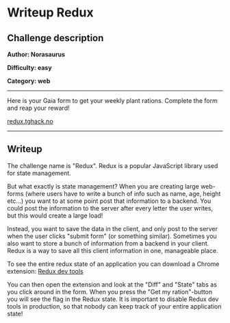 # Writeup Redux

## Challenge description
**Author: Norasaurus**

**Difficulty: easy**

**Category: web**

---

Here is your Gaia form to get your weekly plant rations. Complete the form and 
reap your reward!

[redux.tghack.no](https://redux.tghack.no)

---

## Writeup

The challenge name is "Redux". Redux is a popular JavaScript library used for 
state management.

But what exactly is state management? When you are creating large web-forms 
(where users have to write a bunch of info such as name, age, height etc...) 
you want to at some point post that information to a backend. You could post 
the information to the server after every letter the user writes, but this 
would create a large load!

Instead, you want to save the data in the client, and only post to the server 
when the user clicks "submit form" (or something similar). Sometimes you also 
want to store a bunch of information from a backend in your client. Redux is a 
way to save all this client information in one, manageable place.


To see the entire redux state of an application you can download a Chrome 
extension:
[Redux dev tools](https://chrome.google.com/webstore/detail/redux-devtools/lmhkpmbekcpmknklioeibfkpmmfibljd)

You can then open the extension and look at the "Diff" and "State" tabs as you 
click around in the form. When you press the "Get my ration"-button you will see 
the flag in the Redux state.
It is important to disable Redux dev tools in production, so that nobody can 
keep track of your entire application state!

